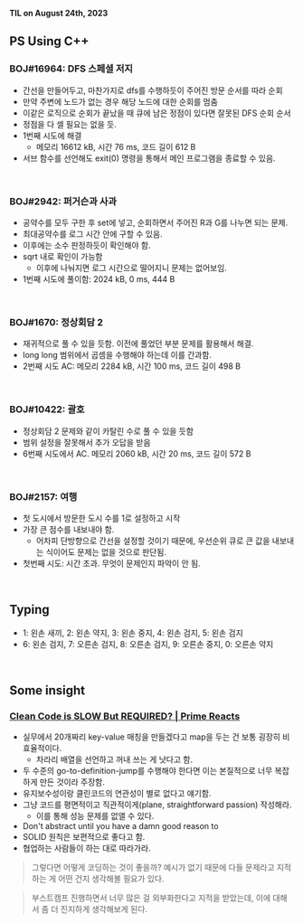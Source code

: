 **TIL on August 24th, 2023**

## PS Using C++
### BOJ#16964: DFS 스페셜 저지
* 간선을 만들어두고, 마찬가지로 dfs를 수행하듯이 주어진 방문 순서를 따라 순회
* 만약 주변에 노드가 없는 경우 해당 노드에 대한 순회를 멈춤
* 이같은 로직으로 순회가 끝났을 때 큐에 남은 정점이 있다면 잘못된 DFS 순회 순서
* 정점을 다 셀 필요는 없을 듯.
* 1번째 시도에 해결
  - 메모리 16612 kB, 시간 76 ms, 코드 길이 612 B
* 서브 함수를 선언해도 exit(0) 명령을 통해서 메인 프로그램을 종료할 수 있음.

<br>

### BOJ#2942: 퍼거슨과 사과
* 공약수를 모두 구한 후 set에 넣고, 순회하면서 주어진 R과 G를 나누면 되는 문제.
* 최대공약수를 로그 시간 안에 구할 수 있음.
* 이후에는 소수 판정하듯이 확인해야 함.
* sqrt 내로 확인이 가능함
  - 이후에 나눠지면 로그 시간으로 떨어지니 문제는 없어보임.
* 1번째 시도에 풀이함: 2024 kB, 0 ms, 444 B

<br>

### BOJ#1670: 정상회담 2
* 재귀적으로 풀 수 있을 듯함. 이전에 풀었던 부분 문제를 활용해서 해결.
* long long 범위에서 곱셈을 수행해야 하는데 이를 간과함.
* 2번째 시도 AC: 메모리 2284 kB, 시간 100 ms, 코드 길이 498 B

<br>

### BOJ#10422: 괄호
* 정상회담 2 문제와 같이 카탈린 수로 풀 수 있을 듯함
* 범위 설정을 잘못해서 추가 오답을 받음
* 6번째 시도에서 AC. 메모리 2060 kB, 시간 20 ms, 코드 길이 572 B

<br>

### BOJ#2157: 여행
* 첫 도시에서 방문한 도시 수를 1로 설정하고 시작
* 가장 큰 점수를 내보내야 함.
  - 어차피 단방향으로 간선을 설정할 것이기 때문에, 우선순위 큐로 큰 값을 내보내는 식이어도 문제는 없을 것으로 판단됨.
* 첫번째 시도: 시간 초과. 무엇이 문제인지 파악이 안 됨.

<br>

## Typing
* 1: 왼손 새끼, 2: 왼손 약지, 3: 왼손 중지, 4: 왼손 검지, 5: 왼손 검지
* 6: 왼손 검지, 7: 오른손 검지, 8: 오른손 검지, 9: 오른손 중지, 0: 오른손 약지

<br>

## Some insight
### [Clean Code is SLOW But REQUIRED? | Prime Reacts](https://youtu.be/fqoi_c8-eOc)
* 실무에서 20개짜리 key-value 매칭을 만들겠다고 map을 두는 건 보통 굉장히 비효율적이다.
  - 차라리 배열을 선언하고 꺼내 쓰는 게 낫다고 함.
* 두 수준의 go-to-definition-jump를 수행해야 한다면 이는 본질적으로 너무 복잡하게 만든 것이라 주장함.
* 유지보수성이랑 클린코드의 연관성이 별로 없다고 얘기함.
* 그냥 코드를 평면적이고 직관적이게(plane, straightforward passion) 작성해라.
  - 이를 통해 성능 문제를 없앨 수 있다.
* Don't abstract until you have a damn good reason to
* SOLID 원칙은 보편적으로 좋다고 함.
* 협업하는 사람들이 하는 대로 따라가라.

> 그렇다면 어떻게 코딩하는 것이 좋을까? 예시가 없기 때문에 다들 문제라고 지적하는 게 어떤 건지 생각해볼 필요가 있다.

> 부스트캠프 진행하면서 너무 많은 걸 외부화한다고 지적을 받았는데, 이에 대해서 좀 더 진지하게 생각해보게 된다.
